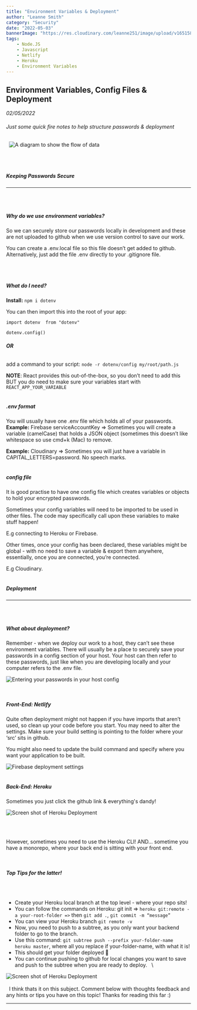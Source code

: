 ```yaml
---
title: "Environment Variables & Deployment"
author: "Leanne Smith"
category: "Security"
date: "2022-05-03"
bannerImage: "https://res.cloudinary.com/leanne251/image/upload/v1651589905/Blog/shazaf-zafar-xIgOKhPpY5M-unsplash_eagbey.jpg"
tags:
    - Node.JS
    - Javascript
    - Netlify
    - Heroku
    - Environment Variables
---
```




## Environment Variables, Config Files & Deployment
*02/05/2022*
&nbsp;
###### *Just some quick fire notes to help structure passwords & deployment* ###
&nbsp;
![A diagram to show the flow of data](https://res.cloudinary.com/leanne251/image/upload/v1651589934/Blog/diagram-env-variables_urju2x.png#centerimg "A diagram to show the flow of data")


\
&nbsp;
##### **Keeping Passwords Secure**
---

\
&nbsp;
##### **Why do we use environment variables?**


So we can securely store our passwords locally in development and these are not uploaded to github when we use version control to save our work. 

You can create a .env.local file so this file doesn’t get added to github. Alternatively, just add the file .env directly to your .gitignore file. 

\
&nbsp;
##### **What do I need?**


**Install:** `npm i dotenv`


You can then import this into the root of your app:


`import dotenv  from "dotenv"` 


`dotenv.config()`


###### **OR**


add a command to your script: `node -r dotenv/config my/root/path.js`

**NOTE**: React provides this out-of-the-box, so you don’t need to add this BUT you do need to make sure your variables start with `REACT_APP_YOUR_VARIABLE`
\
&nbsp;
##### **.env format**


You will usually have one .env file which holds all of your passwords. 
&nbsp;
**Example:** Firebase serviceAccountKey ⇒ Sometimes you will create a variable (camelCase) that holds a JSON object (sometimes this doesn’t like whitespace so use cmd+k (Mac) to remove.

**Example:** Cloudinary ⇒ Sometimes you will just have a variable in CAPITAL_LETTERS=password.
No speech marks. 
\
&nbsp;
##### **config file**


It is good practise to have one config file which creates variables or objects to hold your encrypted passwords. 

Sometimes your config variables will need to be imported to be used in other files. 
The code may specifically call upon these variables to make stuff happen! 

E.g connecting to Heroku or Firebase.

Other times, once your config has been declared, these variables might be global - with no need to save a variable & export them anywhere, essentially, once you are connected, you’re connected. 

E.g Cloudinary. 
\
&nbsp;
##### **Deployment**
---
\
&nbsp;
##### **What about deployment?**
Remember - when we deploy our work to a host, they can’t see these environment variables. 
There will usually be a place to securely save your passwords in a config section of your host. 
Your host can then refer to these passwords, just like when you are developing locally and your computer refers to the .env file. 


![Entering your passwords in your host config](https://res.cloudinary.com/leanne251/image/upload/c_scale,w_400/v1651600373/Blog/netlify_environment_variables_wjfu5n.png "Entering your passwords in your host config")

&nbsp;
##### **Front-End: Netlify**

Quite often deployment might not happen if you have imports that aren’t used, so clean up your code before you start. 
You may need to alter the settings. Make sure your build setting is pointing to the folder where your ‘src’ sits in github. 

You might also need to update the build command and specify where you want your application to be built. 

![Firebase deployment settings](https://res.cloudinary.com/leanne251/image/upload/c_scale,w_500/v1651589905/Blog/firebase-deployment-settings_uas2rl.png "Firebase deployment settings")
&nbsp;
\
&nbsp;
##### **Back-End: Heroku**


Sometimes you just click the github link & everything's dandy! 


![Screen shot of Heroku Deployment](https://res.cloudinary.com/leanne251/image/upload/c_scale,w_800/v1651589904/Blog/Heroku_deployment_eyr3ey.png "Screen shot of Heroku Deployment")

\
&nbsp;

However, sometimes you need to use the Heroku CLI! 
AND... sometime you have a monorepo, where your back end is sitting with your front end.

&nbsp;

###### **Top Tips for the latter!**

&nbsp;
- Create your Heroku local branch at the top level - where your repo sits! 
- You can follow the commands on Heroku: git init ⇒ `heroku git:remote -a your-root-folder =>` then `git add .`, `git commit -m “message”`
- You can view your Heroku branch `git remote -v`
- Now, you need to push to a subtree, as you only want your backend folder to go to the branch. 
- Use this command: `git subtree push --prefix your-folder-name heroku master`, where all you replace if your-folder-name, with what it is! 
- This should get your folder deployed 🤞
- You can continue pushing to github for local changes you want to save and push to the subtree when you are ready to deploy. 
&nbsp;
\

![Screen shot of Heroku Deployment](https://res.cloudinary.com/leanne251/image/upload/c_scale,w_800/v1651589905/Blog/heroku_local_ydjycv.png "Screen shot of Heroku Deployment")
\
\
&nbsp;
I think thats it on this subject. 
Comment below with thoughts feedback and any hints or tips you have on this topic! 
Thanks for reading this far :) 
&nbsp;

---